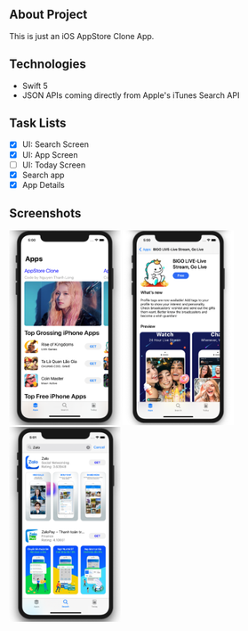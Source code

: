 ## About Project

This is just an iOS AppStore Clone App.

## Technologies

- Swift 5
- JSON APIs coming directly from Apple's iTunes Search API

## Task Lists

- [x] UI: Search Screen 
- [x] UI: App Screen 
- [ ] UI: Today Screen
- [x] Search app
- [X] App Details

## Screenshots

<div>
  <img src="Images/appscreen.png" height = 350 width= 200 />
  <img src="Images/appdetail.png" height = 350 width= 200 />
  <img src="Images/appsearch.png" height = 350 width= 200 />
</div>

